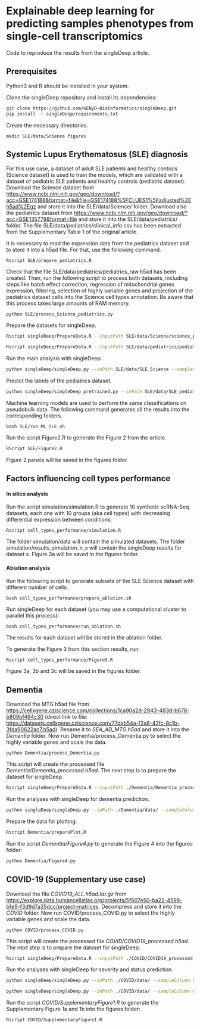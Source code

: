 # Explainable deep learning for predicting samples phenotypes from single-cell transcriptomics

Code to reproduce the results from the singleDeep article.

## Prerequisites

Python3 and R should be installed in your system.

Clone the singleDeep repository and install its dependencies:

``` bash
git clone https://github.com/GENyO-BioInformatics/singleDeep.git
pip install -r singleDeep/requirements.txt
```

Create the necessary directories.

```{bash}
mkdir SLE/data/Science figures
```

## Systemic Lupus Erythematosus (SLE) diagnosis

For this use case, a dataset of adult SLE patients and healthy controls (Science dataset) is used to train the models, which are validated with a dataset of pediatric SLE patients and healthy controls (pediatric dataset). Download the Science dataset from <https://www.ncbi.nlm.nih.gov/geo/download/?acc=GSE174188&format=file&file=GSE174188%5FCLUES1%5Fadjusted%2Eh5ad%2Egz> and store it into the SLE/data/Science/ folder. Download also the pediatrics dataset from <https://www.ncbi.nlm.nih.gov/geo/download/?acc=GSE135779&format=file> and store it into the SLE/data/pediatrics/ folder. The file SLE/data/pediatrics/clinical_info.csv has been extracted from the Supplementary Table 1 of the original article.

It is necessary to read the expression data from the pediatrics dataset and to store it into a h5ad file. For that, use the following command.

```{bash}
Rscript SLE/prepare_pediatrics.R
```

Check that the file SLE/data/pediatrics/pediatrics_raw.h5ad has been created. Then, run the following script to process both datasets, including steps like batch effect correction, regression of mitochondrial genes expression, filtering, selection of highly variable genes and projection of the pediatrics dataset cells into the Science cell types annotation. Be aware that this process takes large amounts of RAM memory.

```{bash}
python SLE/process_Science_pediatrics.py
```

Prepare the datasets for singleDeep.

``` bash
Rscript singleDeep/PrepareData.R --inputPath SLE/data/Science/science_processed.h5ad --fileType scanpy --sampleColumn ind_cov --clusterColumn cg_cov --clinicalColumns Status --targetColumn Status --maxCells 30000 --filterGenes --outPath SLE/data/SLE_Science

Rscript singleDeep/PrepareData.R --inputPath SLE/data/pediatrics/pediatrics_processed.h5ad --fileType scanpy --sampleColumn ind_cov --clusterColumn cg_cov --clinicalColumns Status --targetColumn Status --filterGenes --outPath SLE/data/SLE_pediatrics
```

Run the main analysis with singleDeep.

``` bash
python singleDeep/singleDeep.py --inPath SLE/data/SLE_Science --sampleColumn ind_cov --logPath SLE/log_SLE --resultsPath SLE/results_SLE/ --varColumn Status --num_epochs 500 --resultsFilenames Status --KOuter 5 --KInner 4 --saveModel
```

Predict the labels of the pediatrics dataset.

``` bash
python singleDeep/singleDeep_pretrained.py --inPath SLE/data/SLE_pediatrics --sampleColumn ind_cov --modelFile SLE/results_SLE/Status_models.pt --outFile SLE/results_SLE/validation_predictions.tsv
```

Machine learning models are used to perform the same classifications on pseudobulk data. The following command generates all the results into the corresponding folders.

```{bash}
bash SLE/run_ML_SLE.sh
```

Run the script Figure2.R to generate the Figure 2 from the article.

``` bash
RScript SLE/Figure2.R
```

Figure 2 panels will be saved in the figures folder.

## Factors influencing cell types performance

#### In silico analysis

Run the script simulation/simulation.R to generate 10 synthetic scRNA-Seq datasets, each one with 10 groups (aka cell types) with decreasing differential expression between conditions.

```{bash}
Rscript cell_types_performance/simulation.R
```

The folder simulation/data will contain the simulated datasets. The folder simulation/results_simulation_n_x will contain the singleDeep results for dataset x. Figure 3a will be saved in the figures folder.

#### Ablation analysis

Run the following script to generate subsets of the SLE Science dataset with different number of cells:

```{bash}
bash cell_types_performance/prepare_ablation.sh
```

Run singleDeep for each dataset (you may use a computational cluster to parallel this process):

```{bash}
bash cell_types_performance/run_ablation.sh
```

The results for each dataset will be stored in the ablation folder.

To generate the Figure 3 from this section results, run:

```{bash}
Rscript cell_types_performance/Figure3.R
```

Figure 3a, 3b and 3c will be saved in the figures folder.

## Dementia

Download the MTG h5ad file from <https://cellxgene.cziscience.com/collections/1ca90a2d-2943-483d-b678-b809bf464c30> (direct link to file: <https://datasets.cellxgene.cziscience.com/77dab54a-f2a8-42fc-8c1b-3fda90622ac7.h5ad>). Rename it to *SEA_AD_MTG.h5ad* and store it into the *Dementia* folder. Now run Dementia/process_Dementia.py to select the highly variable genes and scale the data.

```{bash}
python Dementia/process_Dementia.py
```

This script will create the processed file *Dementia/Dementia_processed.h5ad*. The next step is to prepare the dataset for singleDeep.

``` bash
Rscript singleDeep/PrepareData.R --inputPath ./Dementia/Dementia_processed.h5ad --fileType scanpy --sampleColumn donor_id --clusterColumn cell_type --clinicalColumns 'disease,sex,self_reported_ethnicity,Age at death' --targetColumn disease --minCells 1000 --maxCells 30000 --filterGenes --outPath ./Dementia/data
```

Run the analyses with singleDeep for dementia prediction.

``` bash
python singleDeep/singleDeep.py --inPath ./Dementia/data/ --sampleColumn sampleID --logPath ./Dementia/log_Dementia --resultsPath ./Dementia/results_Dementia/ --varColumn disease --targetClass 0 --num_epochs 500 --resultsFilenames Status --KOuter 3 --KInner 3
```

Prepare the data for plotting:

``` bash
Rscript Dementia/preparePlot.R
```

Run the script *Dementia/Figure4.py* to generate the Figure 4 into the figures folder:

``` bash
python Dementia/Figure4.py
```

## COVID-19 (Supplementary use case)

Download the file *COVID19_ALL.h5ad.tar.gz* from <https://explore.data.humancellatlas.org/projects/5f607e50-ba22-4598-b1e9-f3d9d7a35dcc/project-matrices>. Decompress and store it into the *COVID* folder. Now run COVID/process_COVID.py to select the highly variable genes and scale the data.

```{bash}
python COVID/process_COVID.py
```

This script will create the processed file *COVID/COVID19_processed.h5ad*. The next step is to prepare the dataset for singleDeep.

``` bash
Rscript singleDeep/PrepareData.R --inputPath ./COVID/COVID19_processed.h5ad --fileType scanpy --sampleColumn sampleID --clusterColumn celltype --clinicalColumns 'CoVID-19 severity,Sample type,SARS-CoV-2,Outcome' --targetColumn 'CoVID-19 severity' --minCells 1000 --maxCells 30000 --filterGenes --outPath ./COVID/data
```

Run the analyses with singleDeep for severity and status prediction.

``` bash
python singleDeep/singleDeep.py --inPath ./COVID/data/ --sampleColumn sampleID --logPath ./COVID/log_COVID --resultsPath ./COVID/results_COVID/ --varColumn CoVID-19_severity --targetClass 2 --num_epochs 500 --resultsFilenames Severity --KOuter 3 --KInner 3
```

``` bash
python singleDeep/singleDeep.py --inPath ./COVID/data/ --sampleColumn sampleID --logPath ./COVID/log_COVIDStatus --resultsPath ./COVID/results_COVIDStatus/ --varColumn SARS-CoV-2 --targetClass 1 --num_epochs 500 --resultsFilenames Status --KOuter 3 --KInner 3
```

Run the script *COVID/SupplementaryFigure1.R* to generate the Supplementary Figure 1a and 1b into the figures folder:

``` bash
Rscript COVID/SupplementaryFigure1.R
```

## 
